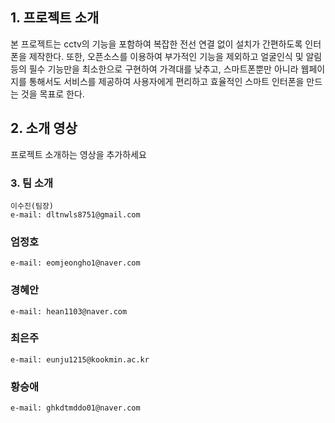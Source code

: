 ## 1. 프로젝트 소개

 본 프로젝트는 cctv의 기능을 포함하여 복잡한 전선 연결 없이 설치가 간편하도록 인터폰을 제작한다. 또한, 오픈소스를 이용하여 부가적인 기능을 제외하고 얼굴인식 및 알림 등의 필수 기능만을 최소한으로 구현하여 가격대를 낮추고, 스마트폰뿐만 아니라 웹페이지를 통해서도 서비스를 제공하여 사용자에게 편리하고 효율적인 스마트 인터폰을 만드는 것을 목표로 한다.

## 2. 소개 영상

프로젝트 소개하는 영상을 추가하세요

### 3. 팀 소개



```
이수진(팀장)
e-mail: dltnwls8751@gmail.com
```

### 엄정호
```
e-mail: eomjeongho1@naver.com
```

### 경혜안
```
e-mail: hean1103@naver.com 
```

### 최은주
```
e-mail: eunju1215@kookmin.ac.kr 
```

### 황승애
```
e-mail: ghkdtmddo01@naver.com
```


